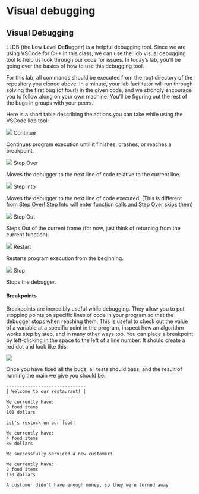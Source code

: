 # Visual debugging

Visual Debugging
----------------

LLDB (the **L**ow **L**evel **D**e**B**ugger) is a helpful debugging tool. Since we are using VSCode for C++ in this class, we can use the lldb visual debugging tool to help us look through our code for issues. In today’s lab, you’ll be going over the basics of how to use this debugging tool.

For this lab, all commands should be executed from the root directory of the repository you cloned above. In a minute, your lab facilitator will run through solving the first bug (of four!) in the given code, and we strongly encourage you to follow along on your own machine. You’ll be figuring out the rest of the bugs in groups with your peers.

Here is a short table describing the actions you can take while using the VSCode lldb tool:

![](https://cdn1.cs128.org/fa21/lldb-vis-continue.png)
Continue

Continues program execution until it finishes, crashes, or reaches a breakpoint.

![](https://cdn1.cs128.org/fa21/lldb-vis-stepover.png)
Step Over

Moves the debugger to the next line of code relative to the current line.

![](https://cdn1.cs128.org/fa21/lldb-vis-stepinto.png)
Step Into

Moves the debugger to the next line of code executed.
(This is different from Step Over! Step Into will enter function calls and Step Over skips them)

![](https://cdn1.cs128.org/fa21/lldb-vis-stepout.png)
Step Out

Steps Out of the current frame (for now, just think of returning from the current function).

![](https://cdn1.cs128.org/fa21/lldb-vis-restart.png)
Restart

Restarts program execution from the beginning.

![](https://cdn1.cs128.org/fa21/lldb-vis-stop.png)
Stop

Stops the debugger.

#### Breakpoints

Breakpoints are incredibly useful while debugging. They allow you to put stopping points on specific lines of code in your program so that the debugger stops when reaching them. This is useful to check out the value of a variable at a specific point in the program, inspect how an algorithm works step by step, and in many other ways too. You can place a breakpoint by left-clicking in the space to the left of a line number. It should create a red dot and look like this:

![](https://cdn1.cs128.org/fa21/lldb-vis-breakpoint.png)

Once you have fixed all the bugs, all tests should pass, and the result of running the main we give you should be:

    ------------------------------
    | Welcome to our restaurant! |
    ------------------------------
    We currently have:
    0 food items
    100 dollars

    Let's restock on our food!

    We currently have:
    4 food items
    80 dollars

    We successfully serviced a new customer!

    We currently have:
    2 food items
    120 dollars

    A customer didn't have enough money, so they were turned away